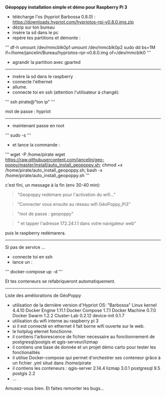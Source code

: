 **Géopoppy installation simple et démo pour Raspberry Pi 3**

* télécharge l'os (hypriot Barbossa 0.8.0) : https://downloads.hypriot.com/hypriotos-rpi-v0.8.0.img.zip
* dézip sur ton bureau
* insère ta sd dans le pc
* repère tes partitions et démonte :

'''
df-h
umount /dev/mmcblk0p1
umount /dev/mmcblk0p2
sudo dd bs=1M if=/home/jancelin/Bureau/hypriotos-rpi-v0.8.0.img of=/dev/mmcblk0
'''

* agrandir la partition avec gparted

----------------------

* insère la sd dans le raspberry
* connecte l'ethernet
* allume.
* connecte toi en ssh (attention l'utilisateur à changé):

'''
ssh pirate@"ton ip"
'''

mot de passe : hypriot

------------------------
* maintenant passe en root

'''
sudo -s
'''

* et lance la commande :

'''
wget -P /home/pirate wget https://raw.githubusercontent.com/jancelin/geo-poppy/master/install/auto_install_geopoppy.sh; chmod +x /home/pirate/auto_install_geopoppy.sh; bash -x /home/pirate/auto_install_geopoppy.sh
'''

c'est fini, un message à la fin (env 30-40 min):

>"Geopoppy redémare pour l'activation du wifi..."

>"Connecter vous ensuite au réseau wifi GéoPoppy_Pi3"

>"mot de passe : geopoppy"

>" et tapper l'adresse 172.24.1.1 dans votre navigateur web"

puis le raspberry redémarera.

________________________________________________________________________________

Si pas de service ...

* connecte toi en ssh
* lance un :

'''
docker-compose up -d
'''

Et tes conteneurs se refabriqueront automatiquement.

_________________________________________________________________________________

Liste des améliorations de GéoPoppy

* utilisation de la dernière version d'Hypriot OS: "Barbossa"
Linux kernel 4.4.10
Docker Engine 1.11.1
Docker Compose 1.7.1
Docker Machine 0.7.0
Docker Swarm 1.2.2
Cluster-Lab 0.2.12
device-init 0.1.7
* utilisation du wifi interne au raspberry pi 3
* si il est connecté en ethernet il fait borne wifi ouverte sur le web.
* le hotplug eternet fonctionne.
* il contiens l'arborescence de fichier necessaire au fonctionnement de postgresql/postgis et qgis-serveur/lizmap
* il contiens une base de donnée et un projet démo carto pour tester les fonctionalités
* il utilise Docker-compose qui permet d'orchestrer ses conteneur grâce à un fichier .yml situé dans /home/pirate
* il contiens les conteneurs :
qgis-server 2.14.4 lizmap 3.0.1
postgresql 9.5 postgis 2.2
* ...

Amusez-vous bien. Et faites remonter les bugs...

